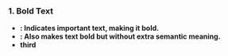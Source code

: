 ### 1. Bold Text

- <strong>: Indicates important text, making it bold.
- <b>: Also makes text bold but without extra semantic meaning.
- third
